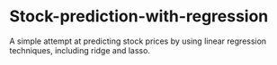 # Stock-prediction-with-regression
A simple attempt at predicting stock prices by using linear regression techniques, including ridge and lasso.
